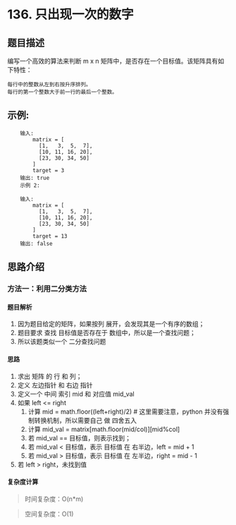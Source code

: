 # 136. 只出现一次的数字

## 题目描述

编写一个高效的算法来判断 m x n 矩阵中，是否存在一个目标值。该矩阵具有如下特性：

    每行中的整数从左到右按升序排列。
    每行的第一个整数大于前一行的最后一个整数。

## 示例:
```
    输入:
        matrix = [
          [1,   3,  5,  7],
          [10, 11, 16, 20],
          [23, 30, 34, 50]
        ]
        target = 3
    输出: true
    示例 2:

    输入:
        matrix = [
          [1,   3,  5,  7],
          [10, 11, 16, 20],
          [23, 30, 34, 50]
        ]
        target = 13
    输出: false
```

## 思路介绍

### 方法一：利用二分类方法

#### 题目解析

1. 因为题目给定的矩阵，如果按列 展开，会发现其是一个有序的数组；
2. 题目要求 查找 目标值是否存在于 数组中，所以是一个查找问题；
3. 所以该题类似一个 二分查找问题


#### 思路

1. 求出 矩阵 的 行 和 列；
2. 定义 左边指针 和 右边 指针
3. 定义一个 中间 索引 mid  和 对应值 mid_val
4. 如果 left <= right
   1. 计算 mid = math.floor((left+right)/2)   # 这里需要注意，python 并没有强制转换机制，所以需要自己 做 四舍五入
   2. 计算 mid_val = matrix[math.floor(mid/col)][mid%col] 
   3. 若 mid_val == 目标值，则表示找到；
   4. 若 mid_val < 目标值，表示 目标值 在 右半边，left = mid + 1
   5. 若 mid_val > 目标值，表示 目标值 在 左半边，right = mid - 1
5. 若 left > right，未找到值
   
#### 复杂度计算

> 时间复杂度：O(n*m)  

> 空间复杂度：O(1)  

